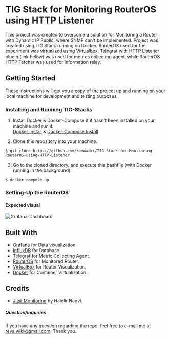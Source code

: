# TIG Stack for Monitoring RouterOS using HTTP Listener

This project was created to overcome a solution for Monitoring a Router with Dynamic IP Public, where SNMP can't be implemented. Project was created using TIG Stack running on Docker. RouterOS used for the experiment was virtualized using Virtualbox. Telegraf with HTTP Listener plugin (link below) was used for metrics collecting agent, while RouterOS HTTP Fetcher was used for information relay.  

## Getting Started

These instructions will get you a copy of the project up and running on your local machine for development and testing purposes. 

### Installing and Running TIG-Stacks

1. Install Docker & Docker-Compose if it hasn't been installed on your machine and run it.\
[Docker Install](https://docs.docker.com/get-docker/) & [Docker-Compose Install](https://docs.docker.com/compose/install/)

2. Clone this repository into your machine.
```
$ git clone https://github.com/revawiki/TIG-Stack-for-Monitoring-RouterOS-using-HTTP-Listener
```

3. Go to the cloned directory, and execute this bashfile (with Docker running in the background).
```
$ docker-compose up
```

### Setting-Up the RouterOS


#### Expected visual
![Grafana-Dashboard]()

## Built With

* [Grafana](http://www.grafana.com) for Data visualization.
* [InfluxDB]() for Database.
* [Telegraf]() for Metric Collecting Agent.
* [RouterOS]() for Monitored Router.
* [VirtualBox]() for Router Visualization.
* [Docker](https://www.docker.com) for Container Virtualization.

## Credits

* [Jitsi-Monitoring](https://github.com/haidlir/jitsi-monitoring) by Haidlir Naqvi.

##### Question/Inquiries
If you have any question regarding the repo, feel free to e-mail me at reva.wiki@gmail.com. Thank you.

